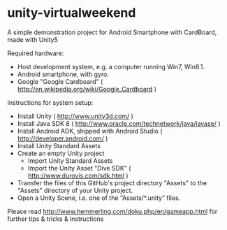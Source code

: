 # unity-virtualweekend
A simple demonstration project for Android Smartphone with CardBoard, made with Unity5

Required hardware:
- Host development system, e.g. a computer running Win7, Win8.1.
- Android smartphone, with gyro.
- Google "Google Cardboard" ( http://en.wikipedia.org/wiki/Google_Cardboard )

Instructions for system setup:
- Install Unity ( http://www.unity3d.com/ )
- Install Java SDK 8  ( http://www.oracle.com/technetwork/java/javase/ )
- Install Android ADK, shipped with Android Studio ( http://developer.android.com/ )
- Install Unity Standard Assets
- Create an empty Unity project
  - Import Unity Standard Assets
  - Import the Unity Asset "Dive SDK" ( http://www.durovis.com/sdk.html )
- Transfer the files of this GitHub's project directory "Assets" to the "Assets" directory of your Unity project.
- Open a Unity Scene, i.e. one of the “Assets/*.unity” files.

Please read 
http://www.hemmerling.com/doku.php/en/gameapp.html
for further tips & tricks & instructions 

